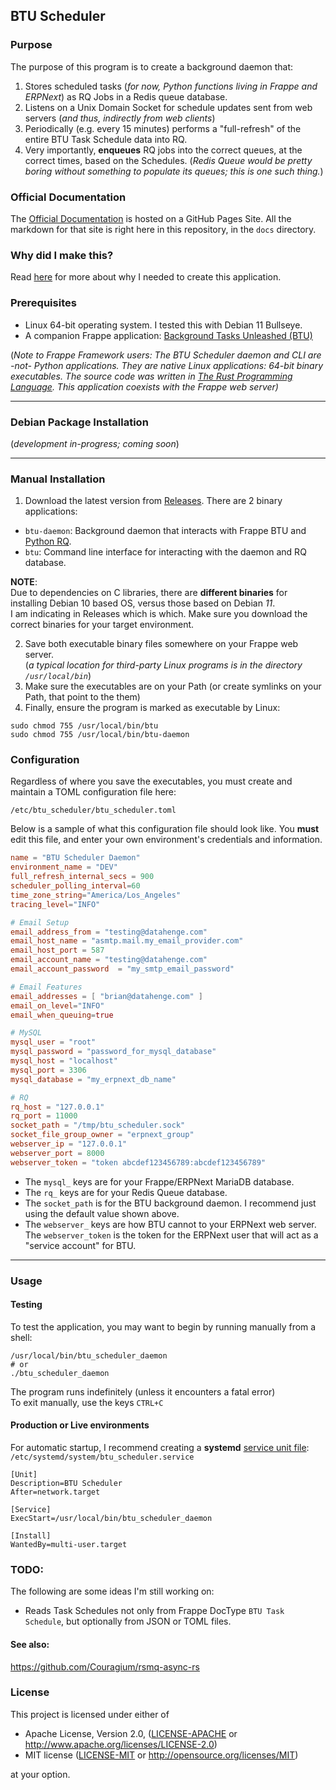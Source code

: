## BTU Scheduler

### Purpose

The purpose of this program is to create a background daemon that:

1. Stores scheduled tasks (*for now, Python functions living in Frappe and ERPNext*) as RQ Jobs in a Redis queue database.
2. Listens on a Unix Domain Socket for schedule updates sent from web servers (*and thus, indirectly from web clients*)
3. Periodically (e.g. every 15 minutes) performs a "full-refresh" of the entire BTU Task Schedule data into RQ.
4. Very importantly, **enqueues** RQ jobs into the correct queues, at the correct times, based on the Schedules.  (*Redis Queue would be pretty boring without something to populate its queues; this is one such thing.*)

### Official Documentation
The [Official Documentation](https://datahenge.github.io/btu_scheduler_daemon/) is hosted on a GitHub Pages Site.  All the markdown for that site is right here in this repository, in the `docs` directory.

### Why did I make this?
Read [here](docs/why_the_btu.md) for more about why I needed to create this application.

### Prerequisites

* Linux 64-bit operating system.  I tested this with Debian 11 Bullseye.
* A companion Frappe application: [Background Tasks Unleashed (BTU)](https://github.com/Datahenge/btu)

(*Note to Frappe Framework users: The BTU Scheduler daemon and CLI are -not- Python applications.  They are native Linux applications: 64-bit binary executables.  The source code was written in [The Rust Programming Language](https://www.rust-lang.org/).  This application coexists with the Frappe web server)*

----
### Debian Package Installation
(*development in-progress; coming soon*)

 ----
### Manual Installation
1. Download the latest version from [Releases](https://github.com/Datahenge/btu_scheduler_daemon/releases).  There are 2 binary applications:

  * `btu-daemon`:  Background daemon that interacts with Frappe BTU and [Python RQ](https://python-rq.org/).
  * `btu`:  Command line interface for interacting with the daemon and RQ database.

**NOTE**:\
Due to dependencies on C libraries, there are **different binaries** for installing Debian 10 based OS, versus those based on Debian *11*.\
I am indicating in Releases which is which.  Make sure you download the correct binaries for your target environment.

2. Save both executable binary files somewhere on your Frappe web server.\
   (*a typical location for third-party Linux programs is in the directory `/usr/local/bin`*)
4. Make sure the executables are on your Path (or create symlinks on your Path, that point to the them)
5. Finally, ensure the program is marked as executable by Linux:
```
sudo chmod 755 /usr/local/bin/btu
sudo chmod 755 /usr/local/bin/btu-daemon
```

### Configuration
Regardless of where you save the executables, you must create and maintain a TOML configuration file here:
```
/etc/btu_scheduler/btu_scheduler.toml
```

Below is a sample of what this configuration file should look like.  You **must** edit this file, and enter your own environment's credentials and information.

```toml
name = "BTU Scheduler Daemon"
environment_name = "DEV"
full_refresh_internal_secs = 900
scheduler_polling_interval=60
time_zone_string="America/Los_Angeles"
tracing_level="INFO"

# Email Setup
email_address_from = "testing@datahenge.com"
email_host_name = "asmtp.mail.my_email_provider.com"
email_host_port = 587
email_account_name = "testing@datahenge.com"
email_account_password  = "my_smtp_email_password"

# Email Features
email_addresses = [ "brian@datahenge.com" ]
email_on_level="INFO"
email_when_queuing=true

# MySQL
mysql_user = "root"
mysql_password = "password_for_mysql_database"
mysql_host = "localhost"
mysql_port = 3306
mysql_database = "my_erpnext_db_name"

# RQ
rq_host = "127.0.0.1"
rq_port = 11000
socket_path = "/tmp/btu_scheduler.sock"
socket_file_group_owner = "erpnext_group"
webserver_ip = "127.0.0.1"
webserver_port = 8000
webserver_token = "token abcdef123456789:abcdef123456789"
```

* The `mysql_` keys are for your Frappe/ERPNext MariaDB database.
* The `rq_` keys are for your Redis Queue database.
* The `socket_path` is for the BTU background daemon.  I recommend just using the default value shown above.
* The `webserver_` keys are how BTU cannot to your ERPNext web server.  The `webserver_token` is the token for the ERPNext user that will act as a "service account" for BTU.

----
### Usage

#### Testing
To test the application, you may want to begin by running manually from a shell:
```
/usr/local/bin/btu_scheduler_daemon
# or
./btu_scheduler_daemon
```

The program runs indefinitely (unless it encounters a fatal error)\
To exit manually, use the keys `CTRL+C`

#### Production or Live environments
For automatic startup, I recommend creating a **systemd** [service unit file](https://linuxconfig.org/how-to-create-systemd-service-unit-in-linux): `/etc/systemd/system/btu_scheduler.service`
```
[Unit]
Description=BTU Scheduler
After=network.target

[Service]
ExecStart=/usr/local/bin/btu_scheduler_daemon

[Install]
WantedBy=multi-user.target
```

### TODO:
The following are some ideas I'm still working on:

* Reads Task Schedules not only from Frappe DocType `BTU Task Schedule`, but optionally from JSON or TOML files.

#### See also:
https://github.com/Couragium/rsmq-async-rs


### License

This project is licensed under either of

 * Apache License, Version 2.0, ([LICENSE-APACHE](LICENSE-APACHE) or
   http://www.apache.org/licenses/LICENSE-2.0)
 * MIT license ([LICENSE-MIT](LICENSE-MIT) or
   http://opensource.org/licenses/MIT)

at your option.
